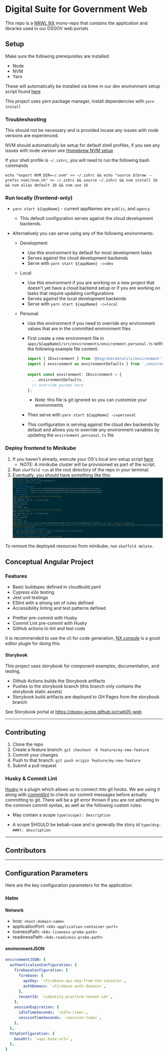 # Digital Suite for Government Web

This repo is a [NRWL NX](https://nx.dev) mono-repo that contains the application and libraries used in our DSGOV web portals

## Setup

Make sure the following prerequisites are installed

- Node
- NVM
- Yarn

These will automatically be installed via brew in our dev environment setup script found [here](https://github.com/dsgov-acme/cwb05-local-environment#getting-started)

This project uses yarn package manager, install dependencies with `yarn install`

### Troubleshooting

This should not be necessary and is provided incase any issues with node versions are experienced.

NVM should automatically be setup for default shell profiles, if you see any issues with node version see [Homebrew NVM setup](https://formulae.brew.sh/formula/nvm)

If your shell profile is `~/.zshrc`, you will need to run the following bash commands

```shell
echo "export NVM_DIR=~/.nvm" >> ~/.zshrc && echo "source $(brew --prefix nvm)/nvm.sh" >> ~/.zshrc && source ~/.zshrc && nvm install 16 && nvm alias default 16 && nvm use 16
```

### Run locally (frontend-only)

- `yarn start ${appName}` - current appNames are `public`, and `agency`
  - This default configuration serves against the cloud development backends.
- Alternatively you can serve using any of the following environments:

  - Development
    - Use this environment by default for most development tasks
    - Serves against the cloud development backends
    - Serve with `yarn start ${appName} -c=dev`
  - Local
    - Use this environment if you are working on a new project that doesn't yet have a cloud backend setup or if you are working on tasks that require updating configurations
    - Serves against the local development backends
    - Serve with `yarn start ${appName} -c=local`
  - Personal

    - Use this environment if you need to override any environment values that are in the committed environment files
    - First create a new environment file in `apps/${appName}/src/environments/environment.personal.ts` with the following example file content:

      ```typescript
      import { IEnvironment } from '@dsg/shared/utils/environment';
      import { environment as environmentDefaults } from './environment.dev';

      export const environment: IEnvironment = {
        ...environmentDefaults,
        // override params here
      };
      ```

      - Note: this file is git ignored so you can customize your environments

    - Then serve with `yarn start ${appName} -c=personal`
    - This configuration is serving against the cloud dev backends by default and allows you to override any environment variables by updating the `environment.personal.ts` file

<!-- - `yarn nx storybook storybook-host` to launch storybook -->

### Deploy frontend to Minikube

1. If you haven't already, execute your OS's local env setup script [here](https://github.com/dsgov-acme/cwb05-local-environment#getting-started)
   - NOTE: A minikube cluster will be provisioned as part of the script.
2. Run `skaffold run` at the root directory of the repo in your terminal.
3. Eventually, you should have something like this: ![Skaffold Run Log](docs/assets/skaffold-run-log.png)

To remove the deployed resources from minikube, run `skaffold delete`.

## Conceptual Angular Project

### Features

- Basic buildspec defined in cloudbuild.yaml
- Cypress e2e testing
- Jest unit testings
- ESlint with a strong set of rules defined
- Accessibility linting and test patterns defined
<!-- - Storybook for demo and documentation -->
- Prettier pre-commit with Husky
- Commit Lint pre-commit with Husky
- GitHub actions to lint and test code

It is recommended to use the cli for code generation, [NX console](https://nx.dev/l/r/getting-started/console) is a good editor plugin for doing this.

#### Storybook

This project uses storybook for component examples, documentation, and testing.

- Github Actions builds the Storybook artifacts
- Pushes to the storybook branch (this branch only contains the storybook static assets)
- Storybook build artifacts are deployed to GH Pages from the storybook branch

See Storybook portal at <https://dsgov-acme.github.io/cwb05-web>

---

## Contributing

1. Clone the repo
2. Create a feature branch: `git checkout -b feature/my-new-feature`
3. Commit your changes
4. Push to that branch: `git push origin feature/my-new-feature`
5. Submit a pull request

### Husky & Commit Lint

[Husky](https://typicode.github.io/husky/#/) is a plugin which allows us to connect into git hooks. We are using it along with [commitlint](https://commitlint.js.org/#/) to check our commit messages before actually committing to git. There will be a git error thrown if you are not adhering to the common commit syntax, as well as the following custom rules:

- May contain a scope `type(scope): description`

- A scope SHOULD be kebab-case and is generally the story id `type(dsg-###): description`

---

## Contributors

---

## Configuration Parameters

Here are the key configuration parameters for the application:

### Helm

#### Network

- host: `<host-domain-name>`
- applicationPort: `<k8s-application-container-port>`
- livenessPath: `<k8s-liveness-probe-path>`
- readinessPath: `<k8s-readiness-probe-path>`

#### environmentJSON

```yaml
environmentJSON: {
  authenticationConfiguration: {
    firebaseConfiguration: {
      firebase: {
        apiKey: `<firebase-api-key-from-the-console>`,
        authDomain: `<firebase-auth-domain>`,
      },
      tenantId: `<identity-platform-tenant-id>`,
    },
    sessionExpiration: {
      idleTimeSeconds: `<idle-time>`,
      sessionTimeSeconds: `<session-time>`,
    },
  },
  httpConfiguration: {
    baseUrl: `<api-base-url>`,
  },
}
```
